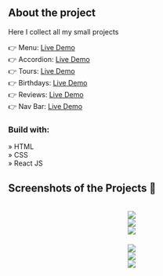<h2>About the project</h2>

<p>Here I collect all my small projects</p>
👉 Menu: <a href='https://zakharlobai-menu.vercel.app/' target='_blank' style='margin-top: 20px'>Live Demo</a><br>
👉 Accordion: <a href='https://zakharlobai-accordion.vercel.app/'>Live Demo</a><br>
👉 Tours: <a href='https://zakharlobai-tours.vercel.app/'>Live Demo</a><br>
👉 Birthdays: <a href='https://zakharlobai-birthday.vercel.app/' target='_blank'>Live Demo</a><br>
👉 Reviews: <a href='https://zakharlobai-reviews.vercel.app/' target='_blank'>Live Demo</a><br>
👉 Nav Bar: <a href='https://zakharlobai-navbar.vercel.app/' target='_blank'>Live Demo</a><br>

<h3>Build with:</h3>

» HTML<br>
» CSS<br>
» React JS

<h2>Screenshots of the Projects 📸</h2>
<br>

<div align='center'>
<img src='https://github.com/zakhar-lobai/menu/assets/29870526/37f18383-55b2-4256-b913-f6eccad658fd'/>
</div>

<div align='center'>
<img src='https://github.com/zakhar-lobai/accordion/assets/29870526/0e3392a2-6b4c-4e47-82e2-6fed136a7aac'/>
</div>

<div align='center'>
<img src='https://github.com/zakhar-lobai/pojects/assets/29870526/c1e27cd5-36ed-4b0d-919c-f4b62455d96a'/>
</div>

<div align='center' style="margin-top: 20px;">
<img src='https://github.com/zakhar-lobai/pojects/assets/29870526/18f69237-036c-4b79-a2b1-ebeedded846f'/>
</div>

<div align='center'>
<img src='https://github.com/zakhar-lobai/projects/assets/29870526/515d4f6d-1c34-4264-82a2-3c4fb413ca87'/>
</div>

<div align='center'>
<img src='https://github.com/zakhar-lobai/projects/assets/29870526/491c60ac-9cec-4a6a-9e99-cb7ad807df59'/>
</div>
